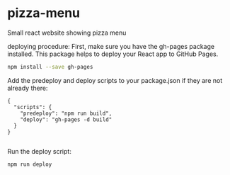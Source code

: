 # pizza-menu
Small react website showing pizza menu

deploying procedure:
First, make sure you have the gh-pages package installed. This package helps to deploy your React app to GitHub Pages.

```sh
npm install --save gh-pages
```

Add the predeploy and deploy scripts to your package.json if they are not already there:
```
{
  "scripts": {
    "predeploy": "npm run build",
    "deploy": "gh-pages -d build"
  }
}


```
Run the deploy script:
```sh
npm run deploy
```
